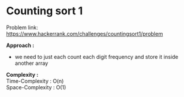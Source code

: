 # Counting sort 1

Problem link: https://www.hackerrank.com/challenges/countingsort1/problem

**Approach :**<br>

- we need to just each count each digit frequency and store it inside another array

**Complexity :**<br>
Time-Complexity : O(n)<br>
Space-Complexity : O(1)<br>
